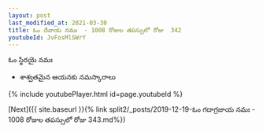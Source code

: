 ```yaml
---
layout: post
last_modified_at: 2021-03-30
title: ఓం దేవాయ నమః  - 1008 రోజుల తపస్సులో రోజు  342
youtubeId: JvFosMlSWrY
---
```

 
 
 ఓం స్థిరయై నమః  
 
 - శాశ్వతమైన ఆయనకు నమస్కారాలు 
 
  
 
  
 
 
 
 
 
 


{% include youtubePlayer.html id=page.youtubeId %}
 
[Next]({{ site.baseurl }}{% link  split2/_posts/2019-12-19-ఓం గదాగ్రజాయ నమః  - 1008 రోజుల తపస్సులో రోజు  343.md%})
 

